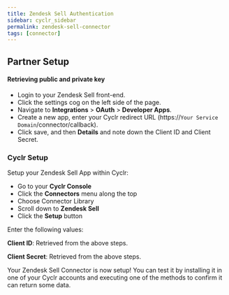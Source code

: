 ```yaml
---
title: Zendesk Sell Authentication
sidebar: cyclr_sidebar
permalink: zendesk-sell-connector
tags: [connector]
---
```


## Partner Setup

#### Retrieving public and private key
* Login to your Zendesk Sell front-end. 
* Click the settings cog on the left side of the page.
* Navigate to **Integrations** > **OAuth** > **Developer Apps**.
* Create a new app, enter your Cyclr redirect URL (https://``Your Service Domain``/connector/callback).
* Click save, and then **Details** and note down the Client ID and Client Secret.

### Cyclr Setup

Setup your Zendesk Sell App within Cyclr:

*   Go to your **Cyclr Console**
*   Click the **Connectors** menu along the top
*   Choose Connector Library
*   Scroll down to **Zendesk Sell**
*   Click the **Setup** button

Enter the following values:

**Client ID**: Retrieved from the above steps.

**Client Secret**: Retrieved from the above steps.


Your Zendesk Sell Connector is now setup! You can test it by installing it in one of your Cyclr accounts and executing one of the methods to confirm it can return some data.
